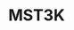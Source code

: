 ---
title: MST3K
crosslinks:
- autotldr
- livven
- place
- todayilearned
- minipainting
- television
- funny
- IAmA
- atmidnight
- OtherSpaceShow
- MST3K_SEASON_11
- fireTV
- gatekeeping
- worstof
- mildlyinteresting
- magictavern
- stevenuniverse
---